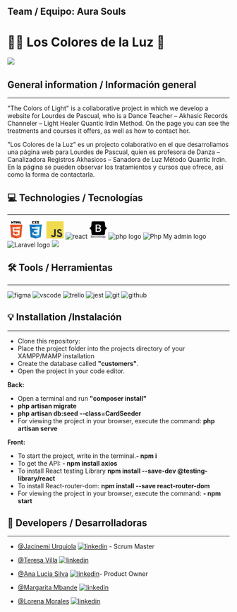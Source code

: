 ## Team / Equipo: Aura Souls

# 🧘‍♀️ Los Colores de la Luz 👼

<img src="https://img.shields.io/badge/STATUS-EN%20DESAROLLO-green">

## General information / Información general
***
"The Colors of Light" is a collaborative project in which we develop a website for Lourdes de Pascual, who is a Dance Teacher – Akhasic Records Channeler – Light Healer Quantic Irdin Method. On the page you can see the treatments and courses it offers, as well as how to contact her.

"Los Colores de la Luz" es un projecto colaborativo en el que desarrollamos una página web para Lourdes de Pascual, quien es profesora de Danza – Canalizadora Registros Akhasicos – Sanadora de Luz Método Quantic Irdin. En la página se pueden observar los tratamientos y cursos que ofrece, así como la forma de contactarla.

## 💻 Technologies / Tecnologías
***

 <div> <img src="https://raw.githubusercontent.com/devicons/devicon/master/icons/html5/html5-original-wordmark.svg" alt="html5" width="40" height="40"/>
 <img src="https://raw.githubusercontent.com/devicons/devicon/master/icons/css3/css3-original-wordmark.svg" alt="css3" width="40" height="40"/> 
 <img src="https://raw.githubusercontent.com/devicons/devicon/master/icons/javascript/javascript-original.svg" alt="javascript" width="40" height="40"/>
<img src="https://img.icons8.com/?size=1x&id=t5K2CR8feVdX&format=gif" alt="react" width="40" heigth="40"/> 
<img src="https://raw.githubusercontent.com/devicons/devicon/master/icons/bootstrap/bootstrap-plain-wordmark.svg" alt="bootstrap" width="40" height="40"/> 
<img src="https://upload.wikimedia.org/wikipedia/commons/2/27/PHP-logo.svg" alt="php logo" width="70"/>
 <img src="https://upload.wikimedia.org/wikipedia/commons/4/4f/PhpMyAdmin_logo.svg" alt="Php My admin logo" width="70" height="40"/>
  <img src="https://upload.wikimedia.org/wikipedia/commons/9/9a/Laravel.svg" alt="Laravel logo" width="70" height="40"/>
  <img src="https://github.com/aura-souls/colores-de-la-luz/assets/132339878/2d4dd130-e8b3-4739-8d50-a98355506be5"/>
  
   </div> 


## 🛠 Tools / Herramientas
***
  <div>
<img src="https://www.vectorlogo.zone/logos/figma/figma-icon.svg" alt="figma" width="40" height="40"/>
<img src="https://w7.pngwing.com/pngs/512/824/png-transparent-visual-studio-code-hd-logo-thumbnail.png" alt="vscode" width="40" heigth="40"/>
<img src="https://w7.pngwing.com/pngs/115/721/png-transparent-trello-social-icons-icon.png" alt="trello" width="40" heigth="40"/>
<img src="https://www.vectorlogo.zone/logos/jestjsio/jestjsio-icon.svg" alt="jest" width="40" height="40"/>
<img src="https://www.vectorlogo.zone/logos/git-scm/git-scm-icon.svg" alt="git" width="40" height="40"/>
<img src="https://cdn-icons-png.flaticon.com/512/25/25231.png" alt="github" width="40" heigth="40"/> 
</div>

## 💡 Installation /Instalación
***

- Clone this repository:
- Place the project folder into the projects directory of your XAMPP/MAMP installation
- Create the database called **"customers"**.
- Open the project in your code editor.

**Back:**
- Open a terminal and run **"composer install"**
- **php artisan migrate**
- **php artisan db:seed --class=CardSeeder**
- For viewing the project in your browser, execute the command: **php artisan serve**

**Front:**
- To start the project, write in the terminal.**- npm i**
- To get the API: **- npm install axios**
- To install React testing Library **npm install --save-dev @testing-library/react**
- To install React-router-dom: **npm install --save react-router-dom**
- For viewing the project in your browser, execute the command: **- npm start**


## 👾 Developers / Desarrolladoras
***

- [@Jacinemi Urquiola](https://github.com/JacinemiUA)
  [![linkedin](https://img.shields.io/badge/linkedin-0A66C2?style=for-the-badge&logo=linkedin&logoColor=white)](https://www.linkedin.com/in/jacinemi-urquiola-alvarez/) - Scrum Master

- [@Teresa Villa](https://github.com/Teresa1965)
  [![linkedin](https://img.shields.io/badge/linkedin-0A66C2?style=for-the-badge&logo=linkedin&logoColor=white)](https://www.linkedin.com/in/teresa-villa-mir-61381786/)

- [@Ana Lucia Silva](https://github.com/alusilco)
  [![linkedin](https://img.shields.io/badge/linkedin-0A66C2?style=for-the-badge&logo=linkedin&logoColor=white)](https://www.linkedin.com/in/ana-luc%C3%ADa-silva-c%C3%B3rdoba-a11472249/)- Product Owner

- [@Margarita Mbande](https://github.com/Rita7979)
  [![linkedin](https://img.shields.io/badge/linkedin-0A66C2?style=for-the-badge&logo=linkedin&logoColor=white)](https://www.linkedin.com/in/marga-mbande-395a1187/) 

- [@Lorena Morales](https://github.com/Lorenamood)
  [![linkedin](https://img.shields.io/badge/linkedin-0A66C2?style=for-the-badge&logo=linkedin&logoColor=white)](https://www.linkedin.com/in/lorena-mood-52588b277/)
